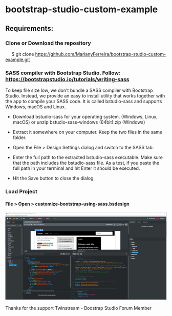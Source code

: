 # bootstrap-studio-custom-example

## Requirements:

### Clone or Download the repository
     $ git clone https://github.com/MarianyFerreira/bootstrap-studio-custom-example.git

### SASS compiler with Bootstrap Studio. Follow: https://bootstrapstudio.io/tutorials/writing-sass

To keep file size low, we don't bundle a SASS compiler with Bootstrap Studio. Instead, we provide an easy to install utility that works together with the app to compile your SASS code. It is called bstudio-sass and supports Windows, macOS and Linux.

 - Download bstudio-sass for your operating system. (Windows, Linux, macOS) or unzip bstudio-sass-windows (64bit).zip (Windows)

 - Extract it somewhere on your computer. Keep the two files in the same folder.
 - Open the File > Design Settings dialog and switch to the SASS tab.
 - Enter the full path to the extracted bstudio-sass executable. Make sure that the path includes the bstudio-sass file. As a test, if you  paste the full path in your terminal and hit Enter it should be executed.
 - Hit the Save button to close the dialog.
 
 ### Load Project
 
 #### File > Open > customize-bootstrap-using-sass.bsdesign

![BSS Project Image](https://github.com/MarianyFerreira/bootstrap-studio-custom-example/blob/master/Capturar.PNG)


Thanks for the support
Twinstream - Boostrap Studio Forum Member
